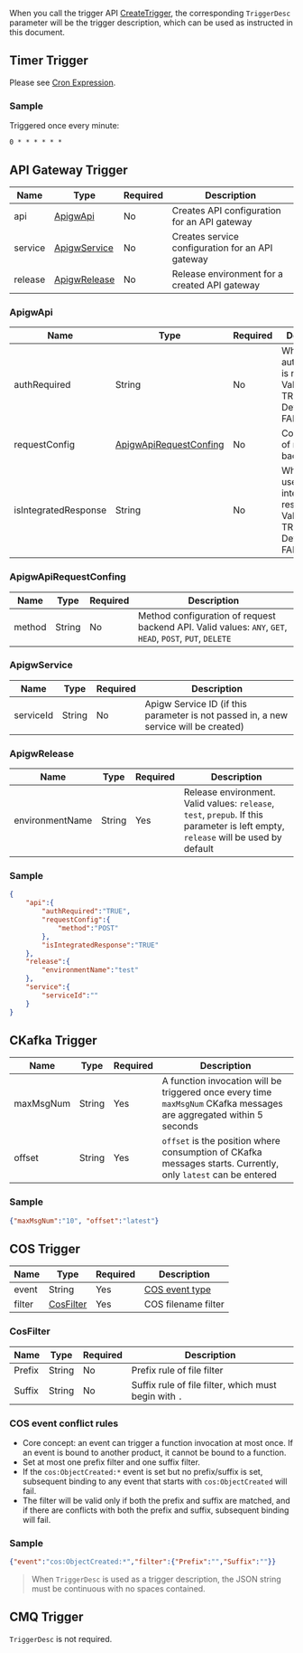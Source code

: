 When you call the trigger API [CreateTrigger](https://intl.cloud.tencent.com/document/product/583/18589), the corresponding `TriggerDesc` parameter will be the trigger description, which can be used as instructed in this document.

## Timer Trigger
Please see [Cron Expression](<https://intl.cloud.tencent.com/document/product/583/9708#cron-.E8.A1.A8.E8.BE.BE.E5.BC.8F>).

### Sample
Triggered once every minute:
```
0 * * * * * *
```



## API Gateway Trigger

| Name | Type | Required | Description |
| ------- | ----------------------------- | ---- | ---------------------------- |
| api     | [ApigwApi](#ApigwApi)         | No | Creates API configuration for an API gateway |
| service | [ApigwService](#ApigwService) | No   | Creates service configuration for an API gateway |
| release | [ApigwRelease](#ApigwRelease) | No   | Release environment for a created API gateway  |

### ApigwApi<span id="ApigwApi"></span>


| Name | Type | Required | Description |
| -------------------- | ------------------------------------------------- | ---- | ---------------------------------------------------- |
| authRequired         | String                                            | No | Whether authentication is required. Valid values: TRUE, FALSE. Default value: FALSE |
| requestConfig        | [ApigwApiRequestConfing](#ApigwApiRequestConfing) | No | Configuration of request backend API |
| isIntegratedResponse | String                                            | No | Whether to use integrated response. Valid values: TRUE, FALSE. Default value: FALSE |

### ApigwApiRequestConfing<span id="ApigwApiRequestConfing"></span>
| Name | Type | Required | Description |
| ------ | ------ | ---- | ------------------------------------------------------------ |
| method | String | No   | Method configuration of request backend API. Valid values: `ANY`, `GET`, `HEAD`, `POST`, `PUT`, `DELETE` |

### ApigwService<span id="ApigwService"></span>

| Name | Type | Required | Description |
| --------- | ------ | ---- | -------------------------------------------- |
| serviceId | String | No | Apigw Service ID (if this parameter is not passed in, a new service will be created) |

### ApigwRelease<span id="ApigwRelease"></span>

| Name | Type | Required | Description |
| --------------- | ------ | ---- | ------------------------------------------------------------ |
| environmentName | String | Yes | Release environment. Valid values: `release`, `test`, `prepub`. If this parameter is left empty, `release` will be used by default |

### Sample
```json
{
    "api":{
        "authRequired":"TRUE", 
        "requestConfig":{
            "method":"POST" 
        },
        "isIntegratedResponse":"TRUE"  
    },
    "release":{
        "environmentName":"test" 
    },
    "service":{
        "serviceId":""  
    }
}
```


## CKafka Trigger
| Name | Type | Required | Description |
| --------- | ------ | ---- | ---------------------------------------------------------- |
| maxMsgNum | String | Yes | A function invocation will be triggered once every time `maxMsgNum` CKafka messages are aggregated within 5 seconds |
| offset | String | Yes | `offset` is the position where consumption of CKafka messages starts. Currently, only `latest` can be entered |

### Sample
```json
{"maxMsgNum":"10", "offset":"latest"}
```



## COS Trigger

| Name | Type | Required | Description |
| ------ | ----------------------- | ---- | -------------------- |
| event  | String                  | Yes   | [COS event type](https://intl.cloud.tencent.com/document/product/583/9707)      |
| filter | [CosFilter](#CosFilter) | Yes   | COS filename filter |

### CosFilter<span id="CosFilter"></span>

| Name | Type | Required | Description |
| ------ | ------ | ---- | --------------------------------- |
| Prefix | String | No   | Prefix rule of file filter                |
| Suffix | String | No   | Suffix rule of file filter, which must begin with `.` |


### COS event conflict rules
- Core concept: an event can trigger a function invocation at most once. If an event is bound to another product, it cannot be bound to a function.
- Set at most one prefix filter and one suffix filter.
- If the `cos:ObjectCreated:*` event is set but no prefix/suffix is set, subsequent binding to any event that starts with `cos:ObjectCreated` will fail.
- The filter will be valid only if both the prefix and suffix are matched, and if there are conflicts with both the prefix and suffix, subsequent binding will fail.

### Sample
```json
{"event":"cos:ObjectCreated:*","filter":{"Prefix":"","Suffix":""}}
```
>When `TriggerDesc` is used as a trigger description, the JSON string must be continuous with no spaces contained.


## CMQ Trigger
`TriggerDesc` is not required.
